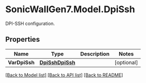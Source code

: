# SonicWallGen7.Model.DpiSsh
DPI-SSH configuration.

## Properties

Name | Type | Description | Notes
------------ | ------------- | ------------- | -------------
**VarDpiSsh** | [**DpiSshDpiSsh**](DpiSshDpiSsh.md) |  | [optional] 

[[Back to Model list]](../README.md#documentation-for-models) [[Back to API list]](../README.md#documentation-for-api-endpoints) [[Back to README]](../README.md)

